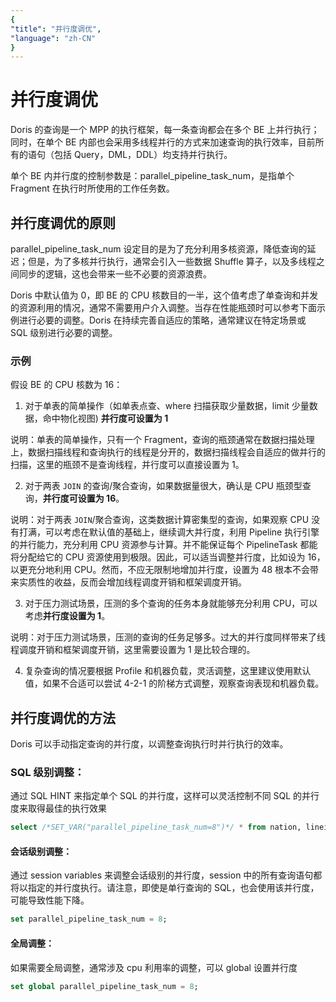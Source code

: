 ```yaml
---
{
"title": "并行度调优",
"language": "zh-CN"
}
---
```


<!--
Licensed to the Apache Software Foundation (ASF) under one
or more contributor license agreements.  See the NOTICE file
distributed with this work for additional information
regarding copyright ownership.  The ASF licenses this file
to you under the Apache License, Version 2.0 (the
"License"); you may not use this file except in compliance
with the License.  You may obtain a copy of the License at

  http://www.apache.org/licenses/LICENSE-2.0

Unless required by applicable law or agreed to in writing,
software distributed under the License is distributed on an
"AS IS" BASIS, WITHOUT WARRANTIES OR CONDITIONS OF ANY
KIND, either express or implied.  See the License for the
specific language governing permissions and limitations
under the License.
-->

# 并行度调优

Doris 的查询是一个 MPP 的执行框架，每一条查询都会在多个 BE 上并行执行；同时，在单个 BE 内部也会采用多线程并行的方式来加速查询的执行效率，目前所有的语句（包括 Query，DML，DDL）均支持并行执行。

单个 BE 内并行度的控制参数是：parallel_pipeline_task_num，是指单个 Fragment 在执行时所使用的工作任务数。

## 并行度调优的原则

parallel_pipeline_task_num 设定目的是为了充分利用多核资源，降低查询的延迟；但是，为了多核并行执行，通常会引入一些数据 Shuffle 算子，以及多线程之间同步的逻辑，这也会带来一些不必要的资源浪费。

Doris 中默认值为 0，即 BE 的 CPU 核数目的一半，这个值考虑了单查询和并发的资源利用的情况，通常不需要用户介入调整。当存在性能瓶颈时可以参考下面示例进行必要的调整。Doris 在持续完善自适应的策略，通常建议在特定场景或 SQL 级别进行必要的调整。

### 示例

假设 BE 的 CPU 核数为 16：

1. 对于单表的简单操作（如单表点查、where 扫描获取少量数据，limit 少量数据，命中物化视图) **并行度可设置为 1**

说明：单表的简单操作，只有一个 Fragment，查询的瓶颈通常在数据扫描处理上，数据扫描线程和查询执行的线程是分开的，数据扫描线程会自适应的做并行的扫描，这里的瓶颈不是查询线程，并行度可以直接设置为 1。

2. 对于两表 `JOIN` 的查询/聚合查询，如果数据量很大，确认是 CPU 瓶颈型查询，**并行度可设置为 16**。

说明：对于两表 `JOIN`/聚合查询，这类数据计算密集型的查询，如果观察 CPU 没有打满，可以考虑在默认值的基础上，继续调大并行度，利用 Pipeline 执行引擎的并行能力，充分利用 CPU 资源参与计算。并不能保证每个 PipelineTask 都能将分配给它的 CPU 资源使用到极限。因此，可以适当调整并行度，比如设为 16，以更充分地利用 CPU。然而，不应无限制地增加并行度，设置为 48 根本不会带来实质性的收益，反而会增加线程调度开销和框架调度开销。

3. 对于压力测试场景，压测的多个查询的任务本身就能够充分利用 CPU，可以考虑**并行度设置为 1**。

说明：对于压力测试场景，压测的查询的任务足够多。过大的并行度同样带来了线程调度开销和框架调度开销，这里需要设置为 1 是比较合理的。

4. 复杂查询的情况要根据 Profile 和机器负载，灵活调整，这里建议使用默认值，如果不合适可以尝试 4-2-1 的阶梯方式调整，观察查询表现和机器负载。

## 并行度调优的方法

Doris 可以手动指定查询的并行度，以调整查询执行时并行执行的效率。

### SQL 级别调整：

通过 SQL HINT 来指定单个 SQL 的并行度，这样可以灵活控制不同 SQL 的并行度来取得最佳的执行效果

```SQL
select /*SET_VAR("parallel_pipeline_task_num=8")*/ * from nation, lineitem where lineitem.l_suppkey = nation.n_nationkey
```

#### 会话级别调整：

通过 session variables 来调整会话级别的并行度，session 中的所有查询语句都将以指定的并行度执行。请注意，即使是单行查询的 SQL，也会使用该并行度，可能导致性能下降。

```SQL
set parallel_pipeline_task_num = 8;
```

#### 全局调整：

如果需要全局调整，通常涉及 cpu 利用率的调整，可以 global 设置并行度

```SQL
set global parallel_pipeline_task_num = 8;
```
